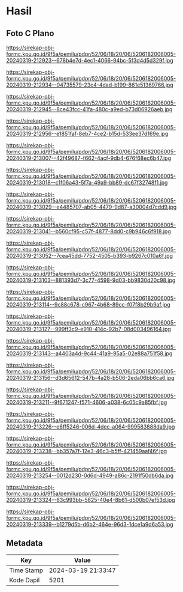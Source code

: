# Hasil

## Foto C Plano

https://sirekap-obj-formc.kpu.go.id/9f5a/pemilu/pdpr/52/06/18/20/06/5206182006005-20240319-212923--678b4e7d-4ec1-4066-94bc-5f3d4d5d329f.jpg

https://sirekap-obj-formc.kpu.go.id/9f5a/pemilu/pdpr/52/06/18/20/06/5206182006005-20240319-212934--04735579-23c4-4dad-b199-861e51369766.jpg

https://sirekap-obj-formc.kpu.go.id/9f5a/pemilu/pdpr/52/06/18/20/06/5206182006005-20240319-212945--8ce43fcc-41fa-480c-a9ed-b73d06926aeb.jpg

https://sirekap-obj-formc.kpu.go.id/9f5a/pemilu/pdpr/52/06/18/20/06/5206182006005-20240319-212956--e1851faf-8eb7-4ce2-b15d-533ee37d169e.jpg

https://sirekap-obj-formc.kpu.go.id/9f5a/pemilu/pdpr/52/06/18/20/06/5206182006005-20240319-213007--42f49687-f662-4acf-9db4-676f68ec6b47.jpg

https://sirekap-obj-formc.kpu.go.id/9f5a/pemilu/pdpr/52/06/18/20/06/5206182006005-20240319-213018--c1f06a43-5f7a-49a9-bb89-dc67f32748f1.jpg

https://sirekap-obj-formc.kpu.go.id/9f5a/pemilu/pdpr/52/06/18/20/06/5206182006005-20240319-213029--e4485707-ab05-4479-9d87-a30004d7cdd9.jpg

https://sirekap-obj-formc.kpu.go.id/9f5a/pemilu/pdpr/52/06/18/20/06/5206182006005-20240319-213041--b560cf95-c57f-4877-8dd0-c9b946c6f918.jpg

https://sirekap-obj-formc.kpu.go.id/9f5a/pemilu/pdpr/52/06/18/20/06/5206182006005-20240319-213052--7cea45dd-7752-4505-b393-b9267c010a6f.jpg

https://sirekap-obj-formc.kpu.go.id/9f5a/pemilu/pdpr/52/06/18/20/06/5206182006005-20240319-213103--881393d7-3c77-4598-9d03-bb9830d20c98.jpg

https://sirekap-obj-formc.kpu.go.id/9f5a/pemilu/pdpr/52/06/18/20/06/5206182006005-20240319-213114--9c88c678-c967-4b68-89cc-f07f8b29b9af.jpg

https://sirekap-obj-formc.kpu.go.id/9f5a/pemilu/pdpr/52/06/18/20/06/5206182006005-20240319-213127--999ff3c9-e910-414c-92b7-08d003496164.jpg

https://sirekap-obj-formc.kpu.go.id/9f5a/pemilu/pdpr/52/06/18/20/06/5206182006005-20240319-213143--a4403a4d-9c44-41a9-95a5-02e88a751f58.jpg

https://sirekap-obj-formc.kpu.go.id/9f5a/pemilu/pdpr/52/06/18/20/06/5206182006005-20240319-213156--d3d65612-547b-4a28-b506-2eda06bb6ca6.jpg

https://sirekap-obj-formc.kpu.go.id/9f5a/pemilu/pdpr/52/06/18/20/06/5206182006005-20240319-213211--9f671247-f571-4606-a038-6c05c9a85fbf.jpg

https://sirekap-obj-formc.kpu.go.id/9f5a/pemilu/pdpr/52/06/18/20/06/5206182006005-20240319-213226--e6ff5246-006d-4dec-a064-999583888da9.jpg

https://sirekap-obj-formc.kpu.go.id/9f5a/pemilu/pdpr/52/06/18/20/06/5206182006005-20240319-213238--bb357a7f-12e3-46c3-b5ff-421459aaf46f.jpg

https://sirekap-obj-formc.kpu.go.id/9f5a/pemilu/pdpr/52/06/18/20/06/5206182006005-20240319-213254--0012d230-0d6d-4949-a86c-2191f50db6da.jpg

https://sirekap-obj-formc.kpu.go.id/9f5a/pemilu/pdpr/52/06/18/20/06/5206182006005-20240319-213324--63c993bb-5625-40e4-8b61-d500b07ef53d.jpg

https://sirekap-obj-formc.kpu.go.id/9f5a/pemilu/pdpr/52/06/18/20/06/5206182006005-20240319-213339--b1279d5b-d6b2-464e-96d3-1dce1a9d6a53.jpg


## Metadata

| Key        | Value               |
| ---------- | ------------------- |
| Time Stamp | 2024-03-19 21:33:47 |
| Kode Dapil | 5201                |



